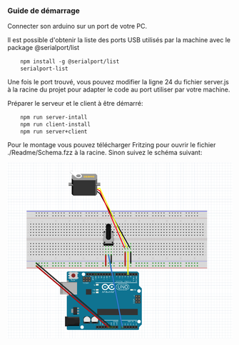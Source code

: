 ### Guide de démarrage

Connecter son arduino sur un port de votre PC.

Il est possible d'obtenir la liste des ports USB utilisés par la machine avec le package @serialport/list

        npm install -g @serialport/list
        serialport-list

Une fois le port trouvé,  vous pouvez modifier la ligne 24 du fichier server.js à la racine du projet pour adapter le code 
au port utiliser par votre machine.

Préparer le serveur et le client à être démarré:

        npm run server-intall
        npm run client-install
        npm run server+client

Pour le montage vous pouvez télécharger Fritzing pour ouvrir le fichier ./Readme/Schema.fzz à la racine. Sinon suivez le schéma suivant: 

![Schema](./Readme/Schema.PNG "Schema du montage")